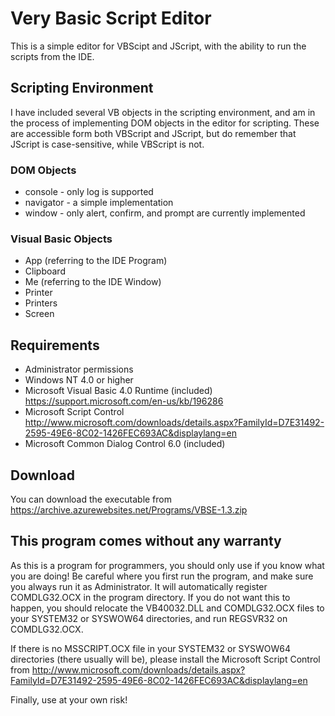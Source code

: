 # Very Basic Script Editor

This is a simple editor for VBScipt and JScript, with the ability to run the scripts from the IDE.

## Scripting Environment

I have included several VB objects in the scripting environment, and am in the process of implementing DOM objects in the editor for scripting. These are accessible form both VBScript and JScript, but do remember that JScript is case-sensitive, while VBScript is not.

### DOM Objects

 * console - only log is supported
 * navigator - a simple implementation
 * window - only alert, confirm, and prompt are currently implemented

### Visual Basic Objects

 * App (referring to the IDE Program)
 * Clipboard
 * Me (referring to the IDE Window)
 * Printer
 * Printers
 * Screen

## Requirements

 * Administrator permissions
 * Windows NT 4.0 or higher
 * Microsoft Visual Basic 4.0 Runtime (included) https://support.microsoft.com/en-us/kb/196286
 * Microsoft Script Control http://www.microsoft.com/downloads/details.aspx?FamilyId=D7E31492-2595-49E6-8C02-1426FEC693AC&displaylang=en
 * Microsoft Common Dialog Control 6.0 (included)

## Download

You can download the executable from https://archive.azurewebsites.net/Programs/VBSE-1.3.zip

## This program comes without any warranty

As this is a program for programmers, you should only use if you know what you are doing! Be careful where you first run the program, and make sure you always run it as Administrator. It will automatically register COMDLG32.OCX in the program directory. If you do not want this to happen, you should relocate the VB40032.DLL and COMDLG32.OCX files to your SYSTEM32 or SYSWOW64 directories, and run REGSVR32 on COMDLG32.OCX.

If there is no MSSCRIPT.OCX file in your SYSTEM32 or SYSWOW64 directories (there usually will be), please install the Microsoft Script Control from http://www.microsoft.com/downloads/details.aspx?FamilyId=D7E31492-2595-49E6-8C02-1426FEC693AC&displaylang=en

Finally, use at your own risk!
